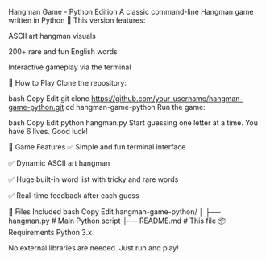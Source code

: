  Hangman Game - Python Edition
A classic command-line Hangman game written in Python 🐍
This version features:

ASCII art hangman visuals

200+ rare and fun English words

Interactive gameplay via the terminal

🚀 How to Play
Clone the repository:

bash
Copy
Edit
git clone https://github.com/your-username/hangman-game-python.git
cd hangman-game-python
Run the game:

bash
Copy
Edit
python hangman.py
Start guessing one letter at a time. You have 6 lives. Good luck!

🧠 Game Features
✅ Simple and fun terminal interface

✅ Dynamic ASCII art hangman

✅ Huge built-in word list with tricky and rare words

✅ Real-time feedback after each guess

🔧 Files Included
bash
Copy
Edit
hangman-game-python/
│
├── hangman.py       # Main Python script
├── README.md        # This file
📦 Requirements
Python 3.x

No external libraries are needed. Just run and play!


